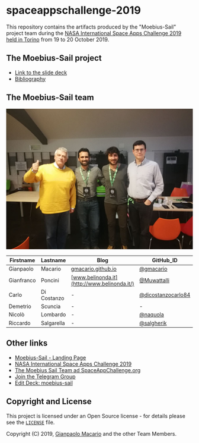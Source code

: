 # spaceappschallenge-2019

This repository contains the artifacts produced by the "Moebius-Sail" project team during the [NASA International Space Apps Challenge 2019 held in Torino](https://2019.spaceappschallenge.org/locations/turin) from 19 to 20 October 2019.

## The Moebius-Sail project

* [Link to the slide deck](https://slides.com/gianpaolomacario/moebius-sail/fullscreen?token=NgdlLPBl)
* [Bibliography](bibliography.md)

## The Moebius-Sail team

![Moebius-Sail Team](images/2019-10-19-team.jpg)

| Firstname  | Lastname    | Blog | GitHub_ID                                  | Telegram_ID   |
|------------|-------------|------|--------------------------------------------|---------------|
| Gianpaolo  | Macario     | [gmacario.github.io](https://gmacario.github.io/) | [@gmacario](https://github.com/gmacario) | @gmacario |
| Gianfranco | Poncini     | [www.belinonda.it](http://www.belinonda.it/) | [@Muwattalli](https://github.com/Muwattalli) | @Togodumno |
| Carlo      | Di Costanzo | -    | [@dicostanzocarlo84](https://github.com/dicostanzocarlo84) | - |
| Demetrio   | Scuncia     | -    | - | - |
| Nicol&ograve; | Lombardo | -    | [@naquola](https://github.com/naquola)     | @naquola        |
| Riccardo   | Salgarella  | -    | [@salgherik](https://github.com/salgherik) | @salgherik      |

## Other links

* [Moebius-Sail - Landing Page](http://www.moebius-sail.co/)
* [NASA International Space Apps Challenge 2019](https://www.spaceappschallenge.org/)
* [The Moebius Sail Team ad SpaceAppChallenge.org](https://2019.spaceappschallenge.org/challenges/our-moon/eeny-meeny-miney-sample/teams/moebius-sail/project)
* [Join the Telegram Group](https://t.me/joinchat/CTVnjReaQF0oVPnUsCVS7g)
* [Edit Deck: moebius-sail](https://slides.com/gianpaolomacario/moebius-sail/edit)

## Copyright and License

This project is licensed under an Open Source license - for details please see the [`LICENSE`](LICENSE) file.

Copyright (C) 2019, [Gianpaolo Macario](http://gmacario.github.io/) and the other Team Members.

<!-- EOF -->
